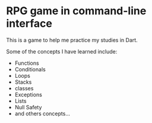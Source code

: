 # RPG game in command-line interface

This is a game to help me practice my studies in Dart.

Some of the concepts I have learned include:
- Functions
- Conditionals
- Loops
- Stacks
- classes
- Exceptions
- Lists
- Null Safety
- and others concepts...

